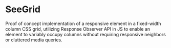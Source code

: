 # SeeGrid
Proof of concept implementation of a responsive element in a fixed-width column CSS grid, utilizing Response Observer API in JS to enable an element to 
variably occupy columns without requiring responsive neighbors or cluttered media queries. 
